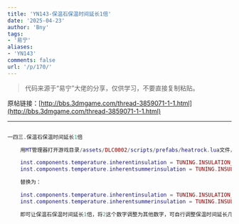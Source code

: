 ```yaml
---
title: 'YN143-保温石保温时间延长1倍'
date: '2025-04-23'
author: 'Bny'
tags:
- '易宁'
aliases:
- 'YN143'
comments: false
url: '/p/170/'
---
```


> 代码来源于“易宁”大佬的分享，仅供学习，不要直接复制粘贴。

原帖链接：[http://bbs.3dmgame.com/thread-3859071-1-1.html](http://bbs.3dmgame.com/thread-3859071-1-1.html)

---

```lua  

一四三.保温石保温时间延长1倍

	用MT管理器打开游戏目录/assets/DLC0002/scripts/prefabs/heatrock.lua文件，将下列内容：

	inst.components.temperature.inherentinsulation = TUNING.INSULATION_MED
	inst.components.temperature.inherentsummerinsulation = TUNING.INSULATION_MED

	替换为：

	inst.components.temperature.inherentinsulation = TUNING.INSULATION_MED*2
	inst.components.temperature.inherentsummerinsulation = TUNING.INSULATION_MED*2

	即可让保温石保温时间延长1倍，将2这个数字调整为其他数字，可自行调整保温时间延长几倍

```  

